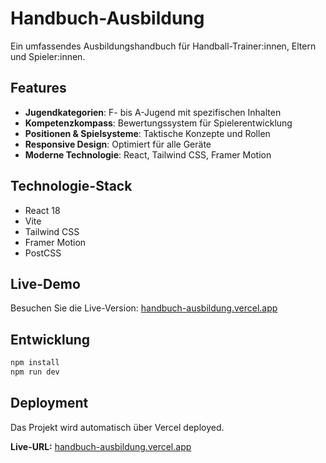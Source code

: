# Handbuch-Ausbildung

Ein umfassendes Ausbildungshandbuch für Handball-Trainer:innen, Eltern und Spieler:innen.

## Features

- **Jugendkategorien**: F- bis A-Jugend mit spezifischen Inhalten
- **Kompetenzkompass**: Bewertungssystem für Spielerentwicklung
- **Positionen & Spielsysteme**: Taktische Konzepte und Rollen
- **Responsive Design**: Optimiert für alle Geräte
- **Moderne Technologie**: React, Tailwind CSS, Framer Motion

## Technologie-Stack

- React 18
- Vite
- Tailwind CSS
- Framer Motion
- PostCSS

## Live-Demo

Besuchen Sie die Live-Version: [handbuch-ausbildung.vercel.app](https://handbuch-ausbildung.vercel.app)

## Entwicklung

```bash
npm install
npm run dev
```

## Deployment

Das Projekt wird automatisch über Vercel deployed.

**Live-URL:** [handbuch-ausbildung.vercel.app](https://handbuch-ausbildung.vercel.app)
